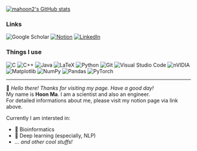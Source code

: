 [![mahoon2's GitHub stats](https://github-readme-stats.vercel.app/api?username=mahoon2)](https://github.com/anuraghazra/github-readme-stats)

### Links
![Google Scholar](https://img.shields.io/badge/Google%20Scholar-4285F4?style=for-the-badge&logo=google-scholar&logoColor=white)
[![Notion](https://img.shields.io/badge/Notion-%23000000.svg?style=for-the-badge&logo=notion&logoColor=white)](http://mahoon2.notion.site)
[![LinkedIn](https://img.shields.io/badge/linkedin-%230077B5.svg?style=for-the-badge&logo=linkedin&logoColor=white)](https://www.linkedin.com/in/%EB%A7%88%ED%9B%88-ma-475a22322/?lipi=urn%3Ali%3Apage%3Ad_flagship3_profile_view_base%3B%2BceW3FHCS1mrJM1l%2FbmWuQ%3D%3D)

### Things I use
![C](https://img.shields.io/badge/c-%2300599C.svg?style=flat-square&logo=c&logoColor=white)
![C++](https://img.shields.io/badge/c++-%2300599C.svg?style=flat-square&logo=c%2B%2B&logoColor=white)
![Java](https://img.shields.io/badge/java-%23ED8B00.svg?style=flat-square&logo=openjdk&logoColor=white)
![LaTeX](https://img.shields.io/badge/latex-%23008080.svg?style=flat-square&logo=latex&logoColor=white)
![Python](https://img.shields.io/badge/python-3670A0?style=flat-square&logo=python&logoColor=ffdd54)
![Git](https://img.shields.io/badge/git-%23F05033.svg?style=flat-square&logo=git&logoColor=white)
![Visual Studio Code](https://img.shields.io/badge/Visual%20Studio%20Code-0078d7.svg?style=flat-square&logo=visual-studio-code&logoColor=white)
![nVIDIA](https://img.shields.io/badge/cuda-000000.svg?style=flat-square&logo=nVIDIA&logoColor=green)
![Matplotlib](https://img.shields.io/badge/Matplotlib-%23ffffff.svg?style=flat-square&logo=Matplotlib&logoColor=black)
![NumPy](https://img.shields.io/badge/numpy-%23013243.svg?style=flat-square&logo=numpy&logoColor=white)
![Pandas](https://img.shields.io/badge/pandas-%23150458.svg?style=flat-square&logo=pandas&logoColor=white)
![PyTorch](https://img.shields.io/badge/PyTorch-%23EE4C2C.svg?style=flat-square&logo=PyTorch&logoColor=white)

---

👋 *Hello there! Thanks for visiting my page. Have a good day!* \
My name is **Hoon Ma**. I am a scientist and also an engineer. \
For detailed informations about me, please visit my notion page via link above.

Currently I am intersted in:
- 🧬 Bioinformatics
- 🤖 Deep learning (especially, NLP)
- *... and other cool stuffs!*
